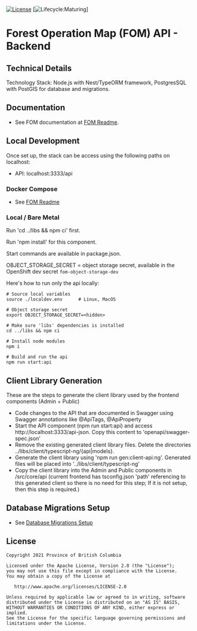 [![License](https://img.shields.io/badge/License-Apache%202.0-blue.svg)](./LICENSE)
[![Lifecycle:Maturing](https://img.shields.io/badge/Lifecycle-Maturing-007EC6)]

# Forest Operation Map (FOM) API - Backend

## Technical Details

Technology Stack: Node.js with Nest/TypeORM framework, PostgresSQL with PostGIS for database and migrations.


## Documentation

- See FOM documentation at [FOM Readme](../README.md).


## Local Development

Once set up, the stack can be access using the following paths on localhost:

- API: localhost:3333/api

### Docker Compose

- See [FOM Readme](../README.md)


### Local / Bare Metal

Run 'cd ../libs && npm ci' first. 

Run 'npm install' for this component.

Start commands are available in package.json.

OBJECT_STORAGE_SECRET = object storage secret, available in the OpenShift dev secret `fom-object-storage-dev`

Here's how to run only the api locally:

```
# Source local variables
source ./localdev.env      # Linux, MacOS

# Object storage secret
export OBJECT_STORAGE_SECRET=<hidden>

# Make sure 'libs' dependencies is installed
cd ../libs && npm ci

# Install node modules
npm i

# Build and run the api
npm run start:api
```

## Client Library Generation
These are the steps to generate the client library used by the frontend components (Admin + Public)
- Code changes to the API that are documented in Swagger using Swagger annotations like @ApiTags, @ApiProperty 
- Start the API component (npm run start:api) and access http://localhost:3333/api-json. Copy this content to 'openapi/swagger-spec.json'
- Remove the existing generated client library files. Delete the directories ../libs/client/typescript-ng/{api|models}.
- Generate the client library using 'npm run gen:client-api:ng'. Generated files will be placed into '../libs/client/typescript-ng'
- Copy the client library into the Admin and Public components in /src/core/api (current frontend has tsconfig.json 'path' referencing to this generated client so there is no need for this step; If it is not setup, then this step is required.)

## Database Migrations Setup
- See [Database Migrations Setup](./src/migrations/README.md)

## License

    Copyright 2021 Province of British Columbia

    Licensed under the Apache License, Version 2.0 (the "License");
    you may not use this file except in compliance with the License.
    You may obtain a copy of the License at

       http://www.apache.org/licenses/LICENSE-2.0

    Unless required by applicable law or agreed to in writing, software
    distributed under the License is distributed on an "AS IS" BASIS,
    WITHOUT WARRANTIES OR CONDITIONS OF ANY KIND, either express or implied.
    See the License for the specific language governing permissions and
    limitations under the License.